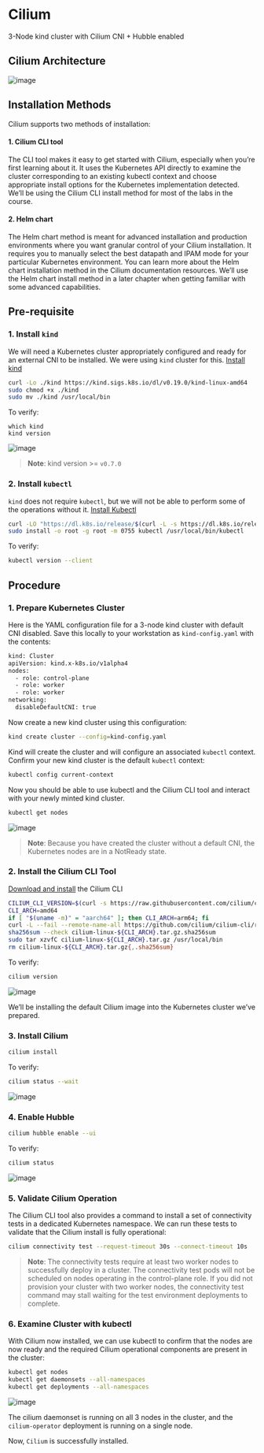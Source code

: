 # Cilium

3-Node kind cluster with Cilium CNI + Hubble enabled

## Cilium Architecture

![image](https://github.com/ShubhamKumar89/kind-cluster/assets/97805339/9b315e92-8a6b-4efe-b624-6bc3559dc430)

## Installation Methods

Cilium supports two methods of installation:

#### 1. Cilium CLI tool
The CLI tool makes it easy to get started with Cilium, especially when you’re first learning about it. It uses the Kubernetes API directly to examine the cluster corresponding to an existing kubectl context and choose appropriate install options for the Kubernetes implementation detected. We’ll be using the Cilium CLI install method for most of the labs in the course.

#### 2. Helm chart
The Helm chart method is meant for advanced installation and production environments where you want granular control of your Cilium installation. It requires you to manually select the best datapath and IPAM mode for your particular Kubernetes environment. You can learn more about the Helm chart installation method in the Cilium documentation resources. We’ll use the Helm chart install method in a later chapter when getting familiar with some advanced capabilities.

## Pre-requisite

### 1. Install `kind`

We will need a Kubernetes cluster appropriately configured and ready for an external CNI to be installed. We were using `kind` cluster for this. [Install kind](https://kind.sigs.k8s.io/docs/user/quick-start/#installation)

```bash
curl -Lo ./kind https://kind.sigs.k8s.io/dl/v0.19.0/kind-linux-amd64
sudo chmod +x ./kind
sudo mv ./kind /usr/local/bin
```

To verify:

```
which kind
kind version
```

![image](https://github.com/ShubhamKumar89/kind-cluster/assets/97805339/e0e4a400-1e43-4d2e-9e04-42907ba74bd6)

> **Note**:
> kind version >= `v0.7.0`

### 2. Install `kubectl`

`kind` does not require `kubectl`, but we will not be able to perform some of the operations without it. [Install Kubectl](https://kubernetes.io/docs/tasks/tools/install-kubectl-linux/)

```bash
curl -LO "https://dl.k8s.io/release/$(curl -L -s https://dl.k8s.io/release/stable.txt)/bin/linux/amd64/kubectl"
sudo install -o root -g root -m 0755 kubectl /usr/local/bin/kubectl
```

To verify:

```bash
kubectl version --client
```

## Procedure

### 1. Prepare Kubernetes Cluster

Here is the YAML configuration file for a 3-node kind cluster with default CNI disabled. Save this locally to your workstation as `kind-config.yaml` with the contents:

```bash
kind: Cluster
apiVersion: kind.x-k8s.io/v1alpha4
nodes:
  - role: control-plane
  - role: worker
  - role: worker
networking:
  disableDefaultCNI: true
```

Now create a new kind cluster using this configuration:

```bash
kind create cluster --config=kind-config.yaml
```

Kind will create the cluster and will configure an associated `kubectl` context. Confirm your new kind cluster is the default `kubectl` context:

```bash
kubectl config current-context
```
Now you should be able to use kubectl and the Cilium CLI tool and interact with your newly minted kind cluster.

```bash
kubectl get nodes
```

![image](https://github.com/ShubhamKumar89/kind-cluster/assets/97805339/e1db918a-512a-4855-a6d9-66e5337a5573)

> **Note**: 
> Because you have created the cluster without a default CNI, the Kubernetes nodes are in a NotReady state.

###  2. Install the Cilium CLI Tool

[Download and install](https://docs.cilium.io/en/v1.13/gettingstarted/k8s-install-default/#install-the-cilium-cli) the Cilium CLI 

```bash
CILIUM_CLI_VERSION=$(curl -s https://raw.githubusercontent.com/cilium/cilium-cli/master/stable.txt)
CLI_ARCH=amd64
if [ "$(uname -m)" = "aarch64" ]; then CLI_ARCH=arm64; fi
curl -L --fail --remote-name-all https://github.com/cilium/cilium-cli/releases/download/${CILIUM_CLI_VERSION}/cilium-linux-${CLI_ARCH}.tar.gz{,.sha256sum}
sha256sum --check cilium-linux-${CLI_ARCH}.tar.gz.sha256sum
sudo tar xzvfC cilium-linux-${CLI_ARCH}.tar.gz /usr/local/bin
rm cilium-linux-${CLI_ARCH}.tar.gz{,.sha256sum}
```

To verify:

```bash
cilium version
```

![image](https://github.com/ShubhamKumar89/kind-cluster/assets/97805339/b06679e0-2509-4bb7-a5dc-c45488643d99)

We’ll be installing the default Cilium image into the Kubernetes cluster we’ve prepared.

### 3. Install Cilium

```bash
cilium install
```

To verify: 

```bash
cilium status --wait
```

![image](https://github.com/ShubhamKumar89/kind-cluster/assets/97805339/41b8a21b-8c8d-48dd-8cb3-f8c8c6071167)

### 4. Enable Hubble

```bash
cilium hubble enable --ui
```

To verify:

```bash
cilium status
```

![image](https://github.com/ShubhamKumar89/kind-cluster/assets/97805339/6b0b59fb-da81-4d2f-904c-02c172c158bb)

### 5. Validate Cilium Operation

The Cilium CLI tool also provides a command to install a set of connectivity tests in a dedicated Kubernetes namespace. We can run these tests to validate that the Cilium install is fully operational:

```bash
cilium connectivity test --request-timeout 30s --connect-timeout 10s
```

> **Note**:
> The connectivity tests require at least two worker nodes to successfully deploy in a cluster. The connectivity test pods will not be scheduled on nodes operating in the control-plane role. If you did not provision your cluster with two worker nodes, the connectivity test command may stall waiting for the test environment deployments to complete.

### 6. Examine Cluster with kubectl

With Cilium now installed, we can use kubectl to confirm that the nodes are now ready and the required Cilium operational components are present in the cluster:

```bash
kubectl get nodes
kubectl get daemonsets --all-namespaces
kubectl get deployments --all-namespaces
```

![image](https://github.com/ShubhamKumar89/kind-cluster/assets/97805339/2da14535-18fe-4431-836d-da418ef31c64)

The cilium daemonset is running on all 3 nodes in the cluster, and the `cilium-operator` deployment is running on a single node.

Now, `Cilium` is successfully installed.
